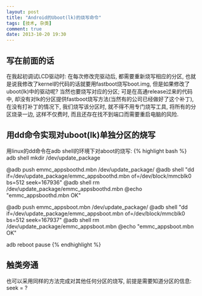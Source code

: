 ```yaml
---
layout: post
title: "Android的Uboot(lk)的烧写命令"
tags: [技术, 杂类]
comment: true
date: 2013-10-20 19:30
---
```


## 写在前面的话

在我起初调试LCD驱动时: 在每次修改完驱动后, 都需要重新烧写相应的分区, 也就是说我修改了kernel的代码的话就要用fastboot烧写boot.img, 但是如果修改了uboot(lk)中的驱动呢? 当然也要烧写对应的分区; 可是在高通release过来的代码中, 却没有对lk的分区提供fastboot烧写方法(当然有的公司已经做好了这个补丁), 在没有打补丁的情况下, 我们烧写该分区时, 就不得不用专门烧写工具, 将所有的分区烧录一边, 这样不仅费时, 而且还存在找不到端口而需要重启电脑的风险.

## 用dd命令实现对uboot(lk)单独分区的烧写

用linux的dd命令在adb shell的环境下对aboot的烧写:
{% highlight bash %}
adb shell mkdir /dev/update_package

@adb push  emmc_appsboothd.mbn /dev/update_package/ 
@adb shell "dd if=/dev/update_package/emmc_appsboothd.mbn   of=/dev/block/mmcblk0 bs=512 seek=167936"
@adb shell rm /dev/update_package/emmc_appsboothd.mbn
@echo "emmc_appsboothd.mbn OK"

@adb push  emmc_appsboot.mbn /dev/update_package/ 
@adb shell "dd if=/dev/update_package/emmc_appsboot.mbn   of=/dev/block/mmcblk0 bs=512 seek=167937"
@adb shell rm /dev/update_package/emmc_appsboot.mbn
@echo "emmc_appsboot.mbn OK"

adb reboot 
pause
{% endhighlight %}

## 触类旁通

也可以采用同样的方法完成对其他任何分区的烧写, 前提是需要知道分区的信息: seek = ?
